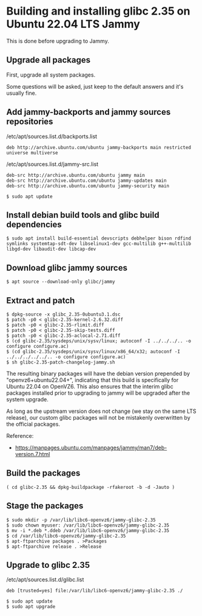 # Building and installing glibc 2.35 on Ubuntu 22.04 LTS Jammy

This is done before upgrading to Jammy.

## Upgrade all packages

First, upgrade all system packages.

Some questions will be asked, just keep to the default answers and it's usually fine.

## Add jammy-backports and jammy sources repositories

/etc/apt/sources.list.d/backports.list
```
deb http://archive.ubuntu.com/ubuntu jammy-backports main restricted universe multiverse
```

/etc/apt/sources.list.d/jammy-src.list
```
deb-src http://archive.ubuntu.com/ubuntu jammy main
deb-src http://archive.ubuntu.com/ubuntu jammy-updates main
deb-src http://archive.ubuntu.com/ubuntu jammy-security main
```

```console
$ sudo apt update
```

## Install debian build tools and glibc build dependencies

```console
$ sudo apt install build-essential devscripts debhelper bison rdfind symlinks systemtap-sdt-dev libselinux1-dev gcc-multilib g++-multilib libgd-dev libaudit-dev libcap-dev
```

## Download glibc jammy sources

```console
$ apt source --download-only glibc/jammy
```

## Extract and patch

```
$ dpkg-source -x glibc_2.35-0ubuntu3.1.dsc
$ patch -p0 < glibc-2.35-kernel-2.6.32.diff
$ patch -p0 < glibc-2.35-rlimit.diff
$ patch -p0 < glibc-2.35-skip-tests.diff
$ patch -p0 < glibc-2.35-aclocal-2.71.diff
$ (cd glibc-2.35/sysdeps/unix/sysv/linux; autoconf -I ../../../.. -o configure configure.ac)
$ (cd glibc-2.35/sysdeps/unix/sysv/linux/x86_64/x32; autoconf -I ../../../../../.. -o configure configure.ac)
$ sh glibc-2.35-patch-changelog-jammy.sh
```

The resulting binary packages will have the debian version prepended by "openvz6+ubuntu22.04+",
indicating that this build is specifically for Ubuntu 22.04 on OpenVZ6. This also ensures
that the interim glibc packages installed prior to upgrading to jammy will be upgraded
after the system upgrade.

As long as the upstream version does not change (we stay on the same LTS release),
our custom glibc packages will not be mistakenly overwritten by the official packages.

Reference:
- https://manpages.ubuntu.com/manpages/jammy/man7/deb-version.7.html


## Build the packages

```console
( cd glibc-2.35 && dpkg-buildpackage -rfakeroot -b -d -Jauto )
```

## Stage the packages

```
$ sudo mkdir -p /var/lib/libc6-openvz6/jammy-glibc-2.35
$ sudo chown myuser: /var/lib/libc6-openvz6/jammy-glibc-2.35
$ mv -i *.deb *.ddeb /var/lib/libc6-openvz6/jammy-glibc-2.35
$ cd /var/lib/libc6-openvz6/jammy-glibc-2.35
$ apt-ftparchive packages . >Packages
$ apt-ftparchive release . >Release
```

## Upgrade to glibc 2.35

/etc/apt/sources.list.d/glibc.list
```
deb [trusted=yes] file:/var/lib/libc6-openvz6/jammy-glibc-2.35 ./
```

```
$ sudo apt update
$ sudo apt upgrade
```

